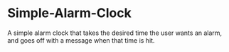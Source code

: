 # Simple-Alarm-Clock
A simple alarm clock that takes the desired time the user wants an alarm, and goes off with a message when that time is hit.
